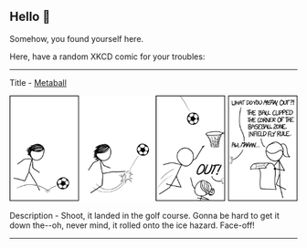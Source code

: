 ## Hello 👀

Somehow, you found yourself here.

Here, have a random XKCD comic for your troubles:

-----------------------------------

Title - [Metaball](https://xkcd.com/1507)

![Metaball](./random_comic.png)

Description - Shoot, it landed in the golf course. Gonna be hard to get it down the--oh, never mind, it rolled onto the ice hazard. Face-off!

-----------------------------------